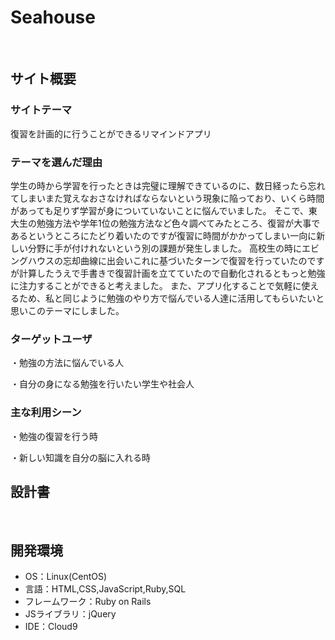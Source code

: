 # Seahouse
​
## サイト概要
### サイトテーマ
復習を計画的に行うことができるリマインドアプリ

### テーマを選んだ理由
学生の時から学習を行ったときは完璧に理解できているのに、数日経ったら忘れてしまいまた覚えなおさなければならないという現象に陥っており、いくら時間があっても足りず学習が身についていないことに悩んでいました。
そこで、東大生の勉強方法や学年1位の勉強方法など色々調べてみたところ、復習が大事であるというところにたどり着いたのですが復習に時間がかかってしまい一向に新しい分野に手が付けれないという別の課題が発生しました。
高校生の時にエビングハウスの忘却曲線に出会いこれに基づいたターンで復習を行っていたのですが計算したうえで手書きで復習計画を立てていたので自動化されるともっと勉強に注力することができると考えました。
また、アプリ化することで気軽に使えるため、私と同じように勉強のやり方で悩んでいる人達に活用してもらいたいと思いこのテーマにしました。

### ターゲットユーザ

・勉強の方法に悩んでいる人

・自分の身になる勉強を行いたい学生や社会人
​
### 主な利用シーン

・勉強の復習を行う時

・新しい知識を自分の脳に入れる時

## 設計書

​
## 開発環境
- OS：Linux(CentOS)
- 言語：HTML,CSS,JavaScript,Ruby,SQL
- フレームワーク：Ruby on Rails
- JSライブラリ：jQuery
- IDE：Cloud9
​
